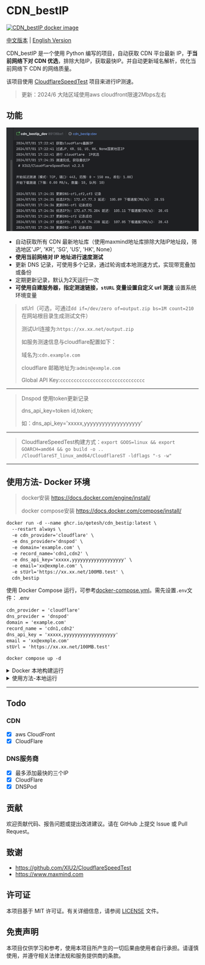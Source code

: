 # CDN_bestIP
[![CDN_bestIP docker image](https://github.com/Qetesh/CDN_bestIP/actions/workflows/docker-image.yml/badge.svg)](https://github.com/Qetesh/CDN_bestIP/actions/workflows/docker-image.yml)

[中文版本](README.md) | [English Version](README_EN.md)

CDN_bestIP 是一个使用 Python 编写的项目，自动获取 CDN 平台最新 IP，**于当前网络下对 CDN 优选**，排除大陆IP，获取最快IP。并自动更新域名解析，优化当前网络下 CDN 的网络质量。

该项目使用 [CloudflareSpeedTest](https://dithub.com/XIU2/CloudflareSpeedTest) 项目来进行IP测速。
> 更新：2024/6 大陆区域使用aws cloudfront限速2Mbps左右
## 功能
![img.png](images/img.png)
- 自动获取所有 CDN 最新地址库（使用maxmind地址库排除大陆IP地址段，筛选地区'JP', 'KR', 'SG', 'US', 'HK', None）
- **使用当前网络对 IP 地址进行速度测试**
- 更新 DNS 记录，可使用多个记录，通过轮询或本地测速方式，实现带宽叠加或备份
- 定期更新记录，默认为2天运行一次
- **可使用自建服务器，指定测速链接，`stURL` 变量设置自定义 url 测速**
设置系统环境变量

> stUrl（可选，可通过`dd if=/dev/zero of=output.zip bs=1M count=210`在网站根目录生成测试文件）
> 
> 测试Url连接为:`https://xx.xx.net/output.zip`
> 
> 如服务测速信息与cloudflare配置如下：
> 
> 域名为:`cdn.example.com`
> 
> cloudflare 邮箱地址为:`admin@exmple.com`
> 
> Global API Key:`ccccccccccccccccccccccccccccccc`
---
> Dnspod 使用token更新记录
> 
> dns_api_key=token id,token;
> 
> 如：dns_api_key='xxxxx,yyyyyyyyyyyyyyyyyyy'


---
> CloudflareSpeedTest构建方式：`export GOOS=linux && export GOARCH=amd64 && go build -o ..
/CloudflareST_linux_amd64/CloudflareST -ldflags "-s -w"`
---

## 使用方法- Docker 环境
> docker安装  https://docs.docker.com/engine/install/
> 
> docker compose安装 https://docs.docker.com/compose/install/
```
docker run -d --name ghcr.io/qetesh/cdn_bestip:latest \
  --restart always \
  -e cdn_provider='cloudflare' \
  -e dns_provider='dnspod' \
  -e domain='example.com' \
  -e record_name='cdn1,cdn2' \
  -e dns_api_key='xxxxx,yyyyyyyyyyyyyyyyyyy' \
  -e email='xx@exmple.com' \
  -e stUrl='https://xx.xx.net/100MB.test' \
  cdn_bestip
```

使用 Docker Compose 运行，可参考[docker-compose.yml](docker-compose.yml)。需先设置`.env`文件：
.env
```shell
cdn_provider = 'cloudflare'
dns_provider = 'dnspod'
domain = 'example.com'
record_name = 'cdn1,cdn2'
dns_api_key = 'xxxxx,yyyyyyyyyyyyyyyyyyy'
email = 'xx@exmple.com'
stUrl = 'https://xx.xx.net/100MB.test'
```

```shell
docker compose up -d
```

<details>
  <summary>Docker 本地构建运行</summary>
该项目可以在 Docker 环境中运行。你可以使用提供的 Dockerfile 构建镜像，并通过 Docker 或 Docker Compose 运行。

首先，使用以下命令构建 Docker 镜像：

```shell
docker build -t cdn_bestip .
```

然后，运行容器（stUrl参数可选）：

```shell
docker run -d --name ghcr.io/qetesh/cdn_bestip:latest \
  --restart always \
  -e cdn_provider='cloudflare' \
  -e dns_provider='dnspod' \
  -e domain='example.com' \
  -e record_name='cdn1,cdn2' \
  -e dns_api_key='xxxxx,yyyyyyyyyyyyyyyyyyy' \
  -e email='xx@exmple.com' \
  -e stUrl='https://xx.xx.net/100MB.test' \
  cdn_bestip
```

或者，使用 Docker Compose 运行，需先设置`.env`文件：
![img.png](images/img1.png)
.env
```shell
cdn_provider = 'cloudflare'
dns_provider = 'dnspod'
domain = 'example.com'
record_name = 'cdn1,cdn2'
dns_api_key = 'xxxxx,yyyyyyyyyyyyyyyyyyy'
email = 'xx@exmple.com'
stUrl = 'https://xx.xx.net/100MB.test'
```

```shell
docker compose build
docker compose up -d
```
</details>

<details>
  <summary>使用方法-本地运行</summary>
## 使用方法-本地运行

### 1. 克隆项目

使用以下命令克隆项目到本地：

```shell
git clone https://github.com/qetesh/CDN_bestIP.git
```
### 2. 安装依赖

安装python3、pip3：
```shell
apt install python3 python3-pip
```
进入项目目录，并安装所需的 Python 依赖：

```shell
cd CDN_bestIP
pip3 install -r requirements.txt
```

### 3. 配置 Cloudflare API

环境变量设置的值对应如下：
```plaintext
export domain='example.com' .....
```

确保替换上述值为你自己的 Cloudflare 域名、A记录域名、Global API Key 、邮箱地址、测速URL（可选）。

### 4. 运行项目

运行以下命令启动项目（默认将一直保持前台运行，可使用`nohup python3 main.py &`保持后台运行）：

```shell
python3 main.py
```
</details>

---


## Todo
### CDN
- [x] aws CloudFront
- [x] CloudFlare
### DNS服务商
- [x] 最多添加最快的三个IP
- [x] CloudFlare
- [x] DNSPod

## 贡献

欢迎贡献代码、报告问题或提出改进建议。请在 GitHub 上提交 Issue 或 Pull Request。

## 致谢

- https://github.com/XIU2/CloudflareSpeedTest
- https://www.maxmind.com

## 许可证

本项目基于 MIT 许可证。有关详细信息，请参阅 [LICENSE](LICENSE) 文件。

## 免责声明

本项目仅供学习和参考，使用本项目所产生的一切后果由使用者自行承担。请谨慎使用，并遵守相关法律法规和服务提供商的条款。

